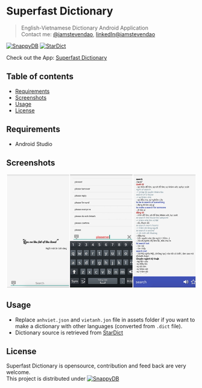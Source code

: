 # Superfast Dictionary
> English-Vietnamese Dictionary Android Application  
> Contact me: [@iamstevendao](https://twitter.com/iamstevendao), [linkedIn@iamstevendao](https://www.linkedin.com/in/steven-dao-b9a065127/)  

[![SnappyDB](https://img.shields.io/badge/snappyDB-0.1.0-red.svg)](https://github.com/nhachicha/SnappyDB) [![StarDict](https://img.shields.io/badge/starDict-2.4.8-red.svg)](http://www.stardict.org/)

Check out the App: [Superfast Dictionary](https://play.google.com/store/apps/details?id=fukie.sieunhanhav)

## Table of contents
- [Requirements](#requirements)
- [Screenshots](#screenshots)
- [Usage](#usage)
- [License](#license)

## Requirements
- Android Studio
## Screenshots
![Screenshot](screenshot.jpg)
## Usage
- Replace `anhviet.json` and `vietanh.jon` file in assets folder if you want to make a dictionary with other languages (converted from `.dict` file).
- Dictionary source is retrieved from [StarDict](http://www.stardict.org/)
## License
Superfast Dictionary is opensource, contribution and feed back are very welcome.  
This project is distributed under [![SnappyDB](https://img.shields.io/badge/apache-v2.0-red.svg)](http://www.apache.org/licenses/LICENSE-2.0)   

